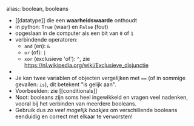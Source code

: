 alias:: boolean, booleans

- [[datatype]] die een **waarheidswaarde** onthoudt
- in python: `True` (waar) en `False` (fout)
- opgeslaan in de computer als een bit van `0` of `1`
- verbindende operatoren:
	- `and` (en): `&`
	- `or` (of): `|`
	- `xor` (exclusieve 'of'): `^`, zie https://nl.wikipedia.org/wiki/Exclusieve_disjunctie
-
- Je kan twee variablen of objecten vergelijken met `==` (of in sommige gevallen: `is`), dit betekent "is gelijk aan".
- Voorbeelden: zie [[conditionals]]
- Noot: booleans zijn soms heel ingewikkeld en vragen veel nadenken, vooral bij het verbinden van meerdere booleans.
- Gebruik dus *zo veel mogelijk haakjes* om verschillende booleans eenduidig en correct met elkaar te verworsten!